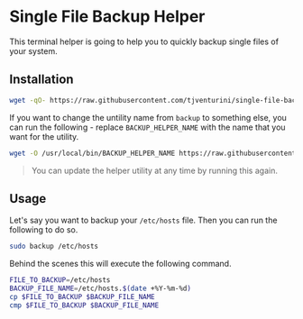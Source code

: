 # Single File Backup Helper

This terminal helper is going to help you to quickly backup single files of your system.

## Installation

```bash
wget -qO- https://raw.githubusercontent.com/tjventurini/single-file-backup-helper/master/install.sh | sudo bash
```

If you want to change the untility name from `backup` to something else, you can run the following - replace `BACKUP_HELPER_NAME` with the name that you want for the utility.

```bash
wget -O /usr/local/bin/BACKUP_HELPER_NAME https://raw.githubusercontent.com/tjventurini/single-file-backup-helper/master/helper.sh
```

> You can update the helper utility at any time by running this again.

## Usage

Let's say you want to backup your `/etc/hosts` file. Then you can run the following to do so.

```bash
sudo backup /etc/hosts
```

Behind the scenes this will execute the following command.

```bash
FILE_TO_BACKUP=/etc/hosts
BACKUP_FILE_NAME=/etc/hosts.$(date +%Y-%m-%d)
cp $FILE_TO_BACKUP $BACKUP_FILE_NAME
cmp $FILE_TO_BACKUP $BACKUP_FILE_NAME
```
